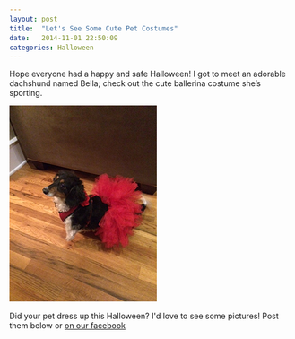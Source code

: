 ```yaml
---
layout: post
title:  "Let's See Some Cute Pet Costumes"
date:   2014-11-01 22:50:09
categories: Halloween
---
```

Hope everyone had a happy and safe Halloween! I got to meet an adorable dachshund named Bella; check out the cute ballerina costume she’s sporting.

![Bella](/post_images/bella.jpg "Bella")

Did your pet dress up this Halloween? I'd love to see some pictures! Post them below or [on our facebook](http://www.facebook.com/nextdoorpetsitters)